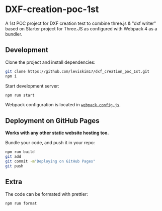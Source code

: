 # DXF-creation-poc-1st

A 1st POC project for DXF creation test to combine three.js & "dxf writer" based on Starter project for Three.JS as configured with Webpack 4 as a bundler.

## Development

Clone the project and install dependencies:

```bash
git clone https://github.com/leviskim17/dxf_creation_poc_1st.git
npm i
```

Start development server:

```bash
npm run start
```

Webpack configuration is located in [`webpack.config.js`](webpack.config.js).

## Deployment on GitHub Pages

**Works with any other static website hosting too.**

Bundle your code, and push it in your repo:

```bash
npm run build
git add
git commit -m"Deploying on GitHub Pages"
git push
```

## Extra

The code can be formated with prettier:

```bash
npm run format
```
